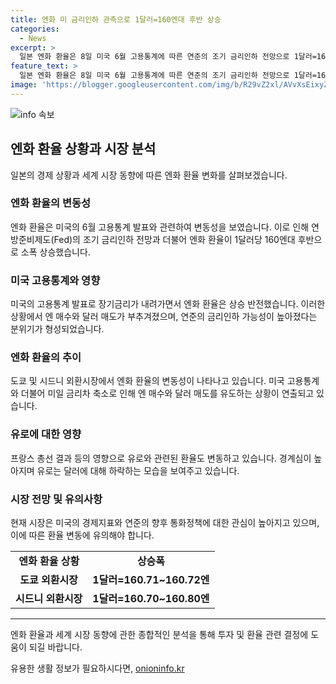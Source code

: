 ```yaml
---
title: 엔화 미 금리인하 관측으로 1달러=160엔대 후반 상승
categories:
  - News
excerpt: >
  일본 엔화 환율은 8일 미국 6월 고용통계에 따른 연준의 조기 금리인하 전망으로 1달러=160엔대 후반으로 소폭 상승했다. 미일 금리차 축소와 장기금리 하락으로 엔 매수, 달러 매도 확산. 6월 고용통계로 인플레 압력이 저감되며 연준 9월 금리인하 가능성 커졌다. 엔화는 상승 반전해 1달러=160.68~160.71엔으로 거래되고, 유로에 대해도 상승세를 보이고 있다.
feature_text: >
  일본 엔화 환율은 8일 미국 6월 고용통계에 따른 연준의 조기 금리인하 전망으로 1달러=160엔대 후반으로 소폭 상승했다. 미일 금리차 축소와 장기금리 하락으로 엔 매수, 달러 매도 확산. 6월 고용통계로 인플레 압력이 저감되며 연준 9월 금리인하 가능성 커졌다. 엔화는 상승 반전해 1달러=160.68~160.71엔으로 거래되고, 유로에 대해도 상승세를 보이고 있다.
image: 'https://blogger.googleusercontent.com/img/b/R29vZ2xl/AVvXsEixyZcFfHzMRdzZMjFBmAUKJYCLCGyLL1o632UiGVXcaFdKo_bkvkuCioo0uUKlGfBVcT3P84aROyZIXSBEx3Aw5nCQ3pTgDom1WDC4m8eifvWiAmWEEVb4x6G_l8C0QH225ldMjyaFvpxGEBGNO37VmDTDMHGhJPq73UglMfDca1-0aw/s1600/blogspot.png'
---
```


<p><img src="https://blogger.googleusercontent.com/img/b/R29vZ2xl/AVvXsEixyZcFfHzMRdzZMjFBmAUKJYCLCGyLL1o632UiGVXcaFdKo_bkvkuCioo0uUKlGfBVcT3P84aROyZIXSBEx3Aw5nCQ3pTgDom1WDC4m8eifvWiAmWEEVb4x6G_l8C0QH225ldMjyaFvpxGEBGNO37VmDTDMHGhJPq73UglMfDca1-0aw/s1600/blogspot.png" alt="info 속보" /></p>

<h2 data-ke-size="size26">엔화 환율 상황과 시장 분석</h2>

<p data-ke-size="size16">일본의 경제 상황과 세계 시장 동향에 따른 엔화 환율 변화를 살펴보겠습니다.</p>

<h3 data-ke-size="size24">엔화 환율의 변동성</h3>

<p data-ke-size="size16">엔화 환율은 미국의 6월 고용통계 발표와 관련하여 변동성을 보였습니다. 이로 인해 연방준비제도(Fed)의 조기 금리인하 전망과 더불어 엔화 환율이 1달러당 160엔대 후반으로 소폭 상승했습니다.</p>

<h3 data-ke-size="size24">미국 고용통계와 영향</h3>

<p data-ke-size="size16">미국의 고용통계 발표로 장기금리가 내려가면서 엔화 환율은 상승 반전했습니다. 이러한 상황에서 엔 매수와 달러 매도가 부추겨졌으며, 연준의 금리인하 가능성이 높아졌다는 분위기가 형성되었습니다.</p>

<h3 data-ke-size="size24">엔화 환율의 추이</h3>

<p data-ke-size="size16">도쿄 및 시드니 외환시장에서 엔화 환율의 변동성이 나타나고 있습니다. 미국 고용통계와 더불어 미일 금리차 축소로 인해 엔 매수와 달러 매도를 유도하는 상황이 연출되고 있습니다. </p>

<h3 data-ke-size="size24">유로에 대한 영향</h3>

<p data-ke-size="size16">프랑스 총선 결과 등의 영향으로 유로와 관련된 환율도 변동하고 있습니다. 경계심이 높아지며 유로는 달러에 대해 하락하는 모습을 보여주고 있습니다.</p>

<h3 data-ke-size="size24">시장 전망 및 유의사항</h3>

<p data-ke-size="size16">현재 시장은 미국의 경제지표와 연준의 향후 통화정책에 대한 관심이 높아지고 있으며, 이에 따른 환율 변동에 유의해야 합니다.</p>

<table>
  <tr>
    <td style="text-align: center; height: 17px;"><b>엔화 환율 상황</b></td>
    <td style="text-align: center; height: 17px;"><b>상승폭</b></td>
  </tr>
  <tr>
    <td style="text-align: center; height: 17px;"><b>도쿄 외환시장</b></td>
    <td style="text-align: center; height: 17px;"><b>1달러=160.71~160.72엔</b></td>
  </tr>
  <tr>
    <td style="text-align: center; height: 17px;"><b>시드니 외환시장</b></td>
    <td style="text-align: center; height: 17px;"><b>1달러=160.70~160.80엔</b></td>
  </tr>
</table>

<hr>

<p data-ke-size="size16">엔화 환율과 세계 시장 동향에 관한 종합적인 분석을 통해 투자 및 환율 관련 결정에 도움이 되길 바랍니다.</p>
유용한 생활 정보가 필요하시다면, <a href="https://onioninfo.kr" rel="dofollow">onioninfo.kr</a>



